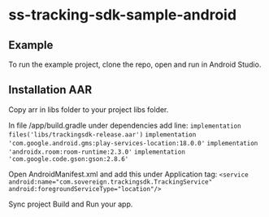 # ss-tracking-sdk-sample-android

## Example
To run the example project, clone the repo, open and run in Android Studio.

## Installation AAR
Copy arr in libs folder to your project libs folder.

In file /app/build.gradle under dependencies add line:
    `implementation files('libs/trackingsdk-release.aar')`
    `implementation 'com.google.android.gms:play-services-location:18.0.0'`
    `implementation 'androidx.room:room-runtime:2.3.0'`
    `implementation 'com.google.code.gson:gson:2.8.6'`
    
Open AndroidManifest.xml and add this under Application tag:
`<service android:name="com.sovereign.trackingsdk.TrackingService"
    android:foregroundServiceType="location"/>`
        
Sync project
Build and Run your app.
